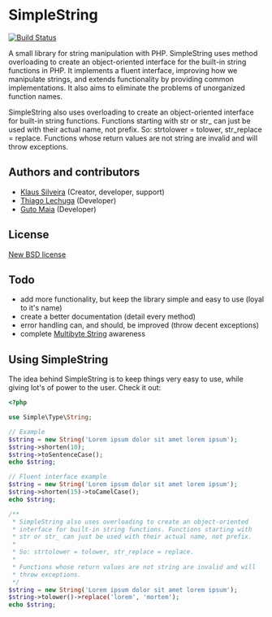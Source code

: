 # SimpleString
[![Build Status](https://secure.travis-ci.org/klaussilveira/SimpleString.png)](http://travis-ci.org/klaussilveira/SimpleString)

A small library for string manipulation with PHP. SimpleString uses method overloading to create an object-oriented interface for the built-in string functions in PHP. It implements a fluent interface, improving how we manipulate strings, and extends functionality by providing common implementations. It also aims to eliminate the problems of unorganized function names.

SimpleString also uses overloading to create an object-oriented interface for built-in string functions. Functions starting with str or str_ can just be used with their actual name, not prefix. So: strtolower = tolower, str_replace = replace. Functions whose return values are not string are invalid and will throw exceptions.

## Authors and contributors
* [Klaus Silveira](http://www.klaussilveira.com) (Creator, developer, support)
* [Thiago Lechuga](https://github.com/thiagoalz) (Developer)
* [Guto Maia](https://github.com/gutomaia) (Developer)

## License
[New BSD license](http://www.opensource.org/licenses/bsd-license.php)

## Todo
* add more functionality, but keep the library simple and easy to use (loyal to it's name)
* create a better documentation (detail every method)
* error handling can, and should, be improved (throw decent exceptions)
* complete [Multibyte String](http://php.net/manual/book.mbstring.php) awareness

## Using SimpleString
The idea behind SimpleString is to keep things very easy to use, while giving lot's of power to the user. Check it out:

```php
<?php

use Simple\Type\String;

// Example
$string = new String('Lorem ipsum dolor sit amet lorem ipsum');
$string->shorten(10);
$string->toSentenceCase();
echo $string;

// Fluent interface example
$string = new String('Lorem ipsum dolor sit amet lorem ipsum');
$string->shorten(15)->toCamelCase();
echo $string;

/**
 * SimpleString also uses overloading to create an object-oriented
 * interface for built-in string functions. Functions starting with
 * str or str_ can just be used with their actual name, not prefix.
 *
 * So: strtolower = tolower, str_replace = replace.
 *
 * Functions whose return values are not string are invalid and will
 * throw exceptions.
 */
$string = new String('Lorem ipsum dolor sit amet lorem ipsum');
$string->tolower()->replace('lorem', 'mortem');
echo $string;


```

